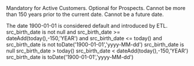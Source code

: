 <?xml version='1.0' encoding='UTF-8'?>
<expressionRulesNode ruleType="Validity Rule" ruleTypeLabel="Validity Rule" name="Birth Date" elemId="12054859" code="CIF_DOB" type="ExpressionRule">
	<description>Mandatory for Active Customers. Optional for Prospects. Cannot be more than 150 years prior to the current date. Cannot be a future date.

The date 1900-01-01 is considered default and introduced by ETL.</description>
	<validity>src_birth_date is not null
	and
	src_birth_date &gt;= dateAdd(today(),-150,&#39;YEAR&#39;)
	and
	src_birth_date &lt;= today()
	and
	src_birth_date is not toDate(&#39;1900-01-01&#39;,&#39;yyyy-MM-dd&#39;)</validity>
	<ruleColumnWrapper>
		<ruleColumnNode name="src_birth_date" elemId="12054889" type="day"/>
		<ruleColumnNode name="src_customer_type" elemId="12054890" type="string"/>
	</ruleColumnWrapper>
	<ruleExpressionWrapper>
		<ruleExpressionNode description="The value is empty (Active Customers only)." elemId="12054891" code="NULL">
			<expression>src_birth_date is null</expression>
		</ruleExpressionNode>
		<ruleExpressionNode description="The Birth date is in the future." elemId="12054892" code="IN_FUTURE">
			<expression>src_birth_date &gt; today()</expression>
		</ruleExpressionNode>
		<ruleExpressionNode description="The Birth date is more then 150 years in the past." elemId="12054893" code="IN_PAST">
			<expression>src_birth_date &lt; dateAdd(today(),-150,&#39;YEAR&#39;)</expression>
		</ruleExpressionNode>
		<ruleExpressionNode description="The Birth date is 1900-01-01." elemId="12054894" code="DEFAULT">
			<expression>src_birth_date is toDate(&#39;1900-01-01&#39;,&#39;yyyy-MM-dd&#39;)</expression>
		</ruleExpressionNode>
	</ruleExpressionWrapper>
</expressionRulesNode>